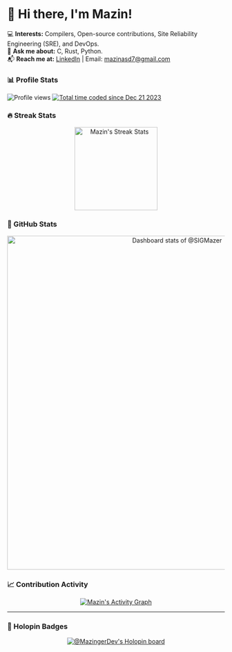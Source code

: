 # 👋 Hi there, I'm Mazin!

💻 **Interests:** Compilers, Open-source contributions, Site Reliability Engineering (SRE), and DevOps.  
💬 **Ask me about:** C, Rust, Python.  
📬 **Reach me at:** [LinkedIn](https://www.linkedin.com/in/mazin-sayed-260086224/) | Email: mazinasd7@gmail.com  



### 📊 Profile Stats

<p align="left">
  <img src="https://komarev.com/ghpvc/?username=SIGMazer&label=Profile%20views&color=0e75b6&style=flat" alt="Profile views" />
  <a href="https://wakatime.com/@018c8e53-96d3-4c2b-a3bf-edd2581da275">
    <img src="https://wakatime.com/badge/user/018c8e53-96d3-4c2b-a3bf-edd2581da275.svg" alt="Total time coded since Dec 21 2023" />
  </a>
</p> 



### 🔥 Streak Stats  

<p align="center">
  <a href="https://github.com/DenverCoder1/github-readme-streak-stats">
    <img alt="Mazin's Streak Stats" src="https://streak-stats.demolab.com/?user=SIGMazer&theme=github-dark-blue&border_radius=10" height="192px"/>
  </a>
</p>



### 🤖 GitHub Stats  

<!-- Copy-paste in your Readme.md file -->

<a href="https://next.ossinsight.io/widgets/official/compose-user-dashboard-stats?user_id=88988252" target="_blank" style="display: block" align="center">
  <picture>
    <source media="(prefers-color-scheme: dark)" srcset="https://next.ossinsight.io/widgets/official/compose-user-dashboard-stats/thumbnail.png?user_id=88988252&image_size=auto&color_scheme=dark" width="771" height="auto">
    <img alt="Dashboard stats of @SIGMazer" src="https://next.ossinsight.io/widgets/official/compose-user-dashboard-stats/thumbnail.png?user_id=88988252&image_size=auto&color_scheme=light" width="771" height="auto">
  </picture>
</a>

<!-- Made with [OSS Insight](https://ossinsight.io/) -->



### 📈 Contribution Activity  

<p align="center">
  <a href="https://github.com/ashutosh00710/github-readme-activity-graph">
    <img alt="Mazin's Activity Graph" src="https://github-readme-activity-graph.vercel.app/graph?username=SIGMazer&theme=github-compact&hide_border=false&border_color=444C56&border_radius=10" />
  </a>
</p>

---

### 🏅 Holopin Badges  

<p align="center">
  <a href="https://www.holopin.io/@mazingerdev">
    <img src="https://holopin.me/MazingerDev" alt="@MazingerDev's Holopin board">
  </a>
</p>
